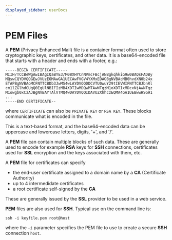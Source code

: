 ```yaml
---
displayed_sidebar: userDocs
---
```


# PEM Files

A **PEM** (Privacy Enhanced Mail) file is a container format often used to store cryptographic keys, certificates, and other data. It is a base64-encoded file that starts with a header and ends with a footer, e.g.:

```encoding
-----BEGIN CERTIFICATE-----
MIIH/TCCBeWgAwIBAgIQaBYE3/M08XHYCnNVmcFBcjANBgkqhkiG9w0BAQsFADBy
MQswCQYDVQQGEwJVUzEOMAwGA1UECAwFVGV4YXMxEDAOBgNVBAcMB0hvdXN0b24x
ETAPBgNVBAoMCFNTTCBDb3JwMS4wLAYDVQQDDCVTU0wuY29tIEVWIFNTTCBJbnRl
cm1lZGlhdGUgQ0EgUlNBIFIzMB4XDTIwMDQwMTAwNTgzM1oXDTIxMDcxNjAwNTgz
M1owgb0xCzAJBgNVBAYTAlVTMQ4wDAYDVQQIDAVUZXhhczEQMA4GA1UEBwwHSG91
...
-----END CERTIFICATE--
```

where `CERTIFICATE` can also be `PRIVATE KEY` or `RSA KEY`. These blocks communicate what is encoded in the file.

This is a text-based format, and the base64-encoded data can be uppercase and lowercase letters, digits, '+', and '/'.

A **PEM** file can contain multiple blocks of such data. These are generally used to encode for example **RSA** keys for **SSH** connections, certificates used for **SSL** encryption and the keys associated with them, etc.

A **PEM** file for certificates can specify

* the end-user certificate assigned to a domain name by a **CA** (Certificate Authority)
* up to 4 intermedidate certificates
* a root certificate self-signed by the **CA**

These are generally issued by the **SSL** provider to be used in a web service.

**PEM** files are also used for **SSH**. Typical use on the command line is:

```CLI-linux
ssh -i keyfile.pem root@host
```

where the `-i` parameter specifies the PEM file to use to create a secure **SSH** connection `host`.